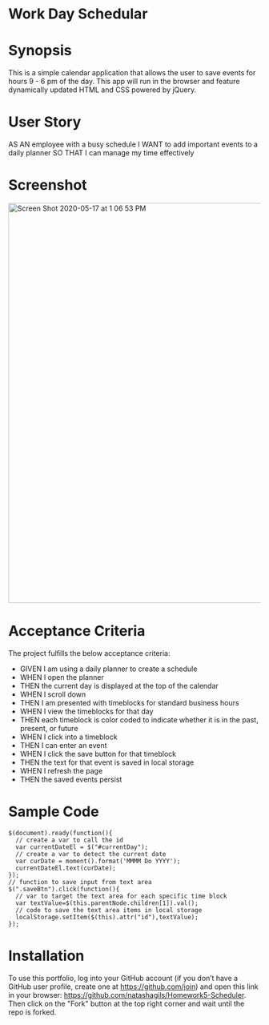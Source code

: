 
# Work Day Schedular 

# Synopsis
This is a simple calendar application that allows the user to save events for hours 9 - 6 pm of the day. This app will run in the browser and feature dynamically updated HTML and CSS powered by jQuery.

# User Story

AS AN employee with a busy schedule
I WANT to add important events to a daily planner
SO THAT I can manage my time effectively


# Screenshot 
<img width="799" alt="Screen Shot 2020-05-17 at 1 06 53 PM" src="https://user-images.githubusercontent.com/56641651/82154955-5edb1880-983f-11ea-85a0-02b7552b7103.png">

# Acceptance Criteria 
The project fulfills the below acceptance criteria: 

* GIVEN I am using a daily planner to create a schedule
* WHEN I open the planner
* THEN the current day is displayed at the top of the calendar
* WHEN I scroll down
* THEN I am presented with timeblocks for standard business hours
* WHEN I view the timeblocks for that day
* THEN each timeblock is color coded to indicate whether it is in the past, present, or future
* WHEN I click into a timeblock
* THEN I can enter an event
* WHEN I click the save button for that timeblock
* THEN the text for that event is saved in local storage
* WHEN I refresh the page
* THEN the saved events persist

# Sample Code

```
$(document).ready(function(){
  // create a var to call the id 
  var currentDateEl = $("#currentDay");
  // create a var to detect the current date
  var curDate = moment().format('MMMM Do YYYY');
  currentDateEl.text(curDate);
});
// function to save input from text area 
$(".saveBtn").click(function(){
  // var to target the text area for each specific time block
  var textValue=$(this.parentNode.children[1]).val();
  // code to save the text area items in local storage 
  localStorage.setItem($(this).attr("id"),textValue);
});

```


  
 # Installation
To use this portfolio, log into your GitHub account (if you don’t have a GitHub user profile, create one at https://github.com/join) and open this link in your browser: https://github.com/natashagils/Homework5-Scheduler. Then click on the "Fork" button at the top right corner and wait until the repo is forked. 



